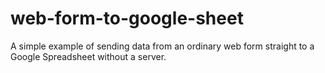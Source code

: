 # web-form-to-google-sheet
A simple example of sending data from an ordinary web form straight to a Google Spreadsheet without a server.
